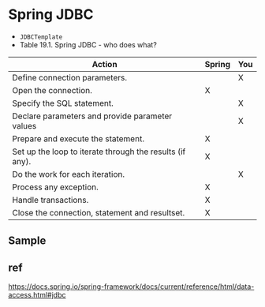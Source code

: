 # Spring JDBC
* `JDBCTemplate`
* Table 19.1. Spring JDBC - who does what?

|Action |Spring	|You|
|---|---|---|
|Define connection parameters.| | X|
|Open the connection.|  X| |
|Specify the SQL statement. | |X |
|Declare parameters and provide parameter values | |X |
|Prepare and  execute the statement. |X | |
|Set up the loop to iterate through the results (if any). |X | |
|Do the work for each iteration. | |X |
|Process any exception. |X | |
|Handle transactions. |X | |
|Close the connection, statement and resultset. | X | &nbsp; |

## Sample


## ref
https://docs.spring.io/spring-framework/docs/current/reference/html/data-access.html#jdbc
